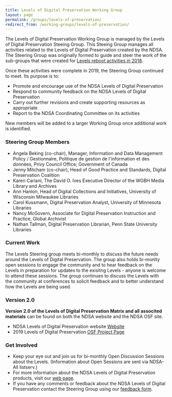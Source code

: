 ```yaml
---
title: Levels of Digital Preservation Working Group
layout: page
permalink: /groups/levels-of-preservation/
redirect_from: /working-groups/levels-of-preservation/
---
```

The Levels of Digital Preservation Working Group is managed by the Levels of Digital Preservation Steeing Group. This Steeing Group manages all activities related to the Levels of Digital Preservation created by the NDSA. The Steering Group was originally formed to guide and steer the work of the sub-groups that were created for [Levels reboot activities in 2018](/groups/levels-of-preservation/history/).

Once these activities were complete in 2019, the Steering Group continued to meet. Its purpose is to:

- Promote and encourage use of the NDSA Levels of Digital Preservation
- Respond to community feedback on the NDSA Levels of Digital Preservation
- Carry out further revisions and create supporting resources as appropriate
- Report to the NDSA Coordinating Committee on its activities

New members will be added to a larger Working Group once additional work is identified.  


### Steering Group Members
* Angela Beking (co-chair), Manager, Information and Data Management Policy / Gestionnaire, Politique de gestion de l'information et des données, Privy Council Office; Government of Canada
* Jenny Mitcham (co-chair), Head of Good Practice and Standards, Digital Preservation Coalition
* Karen Cariani, The David O. Ives Executive Director of the WGBH Media Library and Archives
* Ann Hanlon, Head of Digital Collections and Initiatives, University of Wisconsin Milwaukee Libraries
* Carol Kussmann, Digital Preservation Analyst, University of Minnesota Libraries
* Nancy McGovern, Associate for Digital Preservation Instruction and Practice, Global Archivist
* Nathan Tallman, Digital Preservation Librarian, Penn State University Libraries


<!--### Background on Working Group Activities
The Levels of Digital Preservation Working Group was re-formed in 2018 with the main purpose of updating the Levels of Digital Preservation Matrix. The **full set activities of the 2018 group are provided on the [history](/groups/levels-of-preservation/history/) page** for the LOP Working Group.  The Levels are scheduled to be reviewed again in 2024.   -->


### Current Work
The Levels Steering group meets bi-monthly to discuss the future needs around the Levels of Digital Preservation.  The group also holds bi-monlty open sessions to engage the community and to hear feedback on the Levels in preparation for updates to the exisitng Levels - anyone is welcome to attend these sessions.  The group continues to discuss the Levels with the community at conferences to solicit feedback and to better understand how the Levels are being used.  


### Version 2.0 
**Version 2.0 of the Levels of Digital Preservation Matrix and all associted materials** can be found on both the NDSA website and the NDSA OSF site.  
- NDSA Levels of Digital Preservation website [Website](/publications/levels-of-digital-preservation/)
- 2019 Levels of Digital Preservation [OSF Project Page](https://osf.io/qgz98/)  


### Get Involved
* Keep your eye out and join us for bi-monthly Open Discussion Sessions about the Levels. (Information about Open Sessions are sent via NDSA-All listserv.)
* For more information about the NDSA Levels of Digital Preservation products, visit our [web page](https://ndsa.org/publications/levels-of-digital-preservation/).
* If you have any comments or feedback about the NDSA Levels of Digital Preservation contact the Steering Group using our [feedback form](https://forms.gle/BqYF4svZHpMCkBCw5). 




<!--- Join the conversation by adding your name to the [Levels of Digital Preservation Working Group mailing list](https://lists.clir.org/cgi-bin/wa?A0=NDSA-LEVELS)!  -->


<!--The Levels of Digital Preservation Steeing Group is ongoing and manages activities related to the Levels of Digital Preservation created by the NDSA. The Steering Group is comprised of past and current sub-group leads.  Levels of Digital Preservation Working Groups or Subgroups are formed as needed to address the needs of the community. -->

<!--The Levels of Digital Preservation Working Group is ongoing and manages activities related to the Levels of Digital Preservation created by the NDSA.  Due to the complexity of the activities of the Levels of Digital Preservation Working Group, the group is managed by a Steering Group.  The Steering Group is comprised of past and current sub-group leads.  Subgroups are formed as needed to address the needs of the community. -->

<!--[![Digital Preservation Award](/images/DPC_Award_Logo.jpg "Digital Preservation Award Logo"){:height="15%" width="15%"}](https://www.dpconline.org/events/digital-preservation-awards)

On World Digital Preservation Day (November 5, 2020), the Levels of Digital Preservation Working Group became a [Digital Preservation Award](https://www.dpconline.org/events/digital-preservation-awards) winner when the group was awarded the [International Council on Archives](https://www.ica.org/en) Award for Collaboration and Cooperation! This award is not possible without the collaboration of hundreds of people over the course of the project!  Thank you to everyone who participated and for those just joining in the work.  -->
